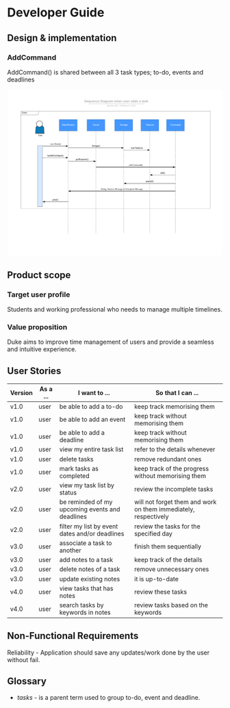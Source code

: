 # Developer Guide

## Design & implementation

### AddCommand
AddCommand() is shared between all 3 task types; to-do, events and deadlines

<img src="images/AddCommandSequenceDiagram.png" alt="add-command-uml"/>




## Product scope
### Target user profile
Students and working professional who needs to manage multiple timelines.

### Value proposition
Duke aims to improve time management of users and provide a seamless and intuitive experience.

## User Stories

|Version| As a ... | I want to ... | So that I can ...|
|--------|----------|---------------|------------------|
|v1.0|user|be able to add a to-do|keep track memorising them|
|v1.0|user|be able to add an event|keep track without memorising them|
|v1.0|user|be able to add a deadline|keep track without memorising them|
|v1.0|user|view my entire task list|refer to the details whenever|
|v1.0|user|delete tasks|remove redundant ones|
|v1.0|user|mark tasks as completed|keep track of the progress without memorising them|
|v2.0|user|view my task list by status|review the incomplete tasks|
|v2.0|user|be reminded of my upcoming events and deadlines|will not forget them and work on them immediately, respectively|
|v2.0|user|filter my list by event dates and/or deadlines|review the tasks for the specified day|
|v3.0|user|associate a task to another|finish them sequentially|
|v3.0|user|add notes to a task|keep track of the details|
|v3.0|user|delete notes of a task|remove unnecessary ones|
|v3.0|user|update existing notes|it is up-to-date|
|v4.0|user|view tasks that has notes|review these tasks|
|v4.0|user|search tasks by keywords in notes|review tasks based on the keywords|

## Non-Functional Requirements
Reliability - Application should save any updates/work done by the user without fail.

## Glossary

* *tasks* - is a parent term used to group to-do, event and deadline.

